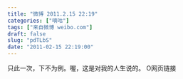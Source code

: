 ```yaml
---
title: "微博 2011.2.15 22:19"
categories: ["嘀咕"]
tags: ["来自微博 weibo.com"]
draft: false
slug: "pdTLbS"
date: "2011-02-15 22:19:00"
---
```


<p>只此一次，下不为例。喔，这是对我的人生说的。 O网页链接 ​​​​</p>
